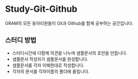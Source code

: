 # Study-Git-Github
GRAM의 모든 동아리원들이 Git과 Github를 함께 공부하는 공간입니다.

## 스터디 방법
- 스터디시간에 다함께 의견을 나누며 샘플문서의 초안을 만듭니다.
- 샘플문서 작성자가 샘플문서를 완성합니다.
- 샘플문서를 각자 이해한대로 작성합니다.
- 각자의 문서를 각자이름의 폴더에 올립니다. 
